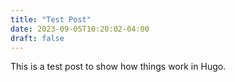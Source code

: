 ```yaml
---
title: "Test Post"
date: 2023-09-05T10:20:02-04:00
draft: false
---
```


This is a test post to show how things work in Hugo.